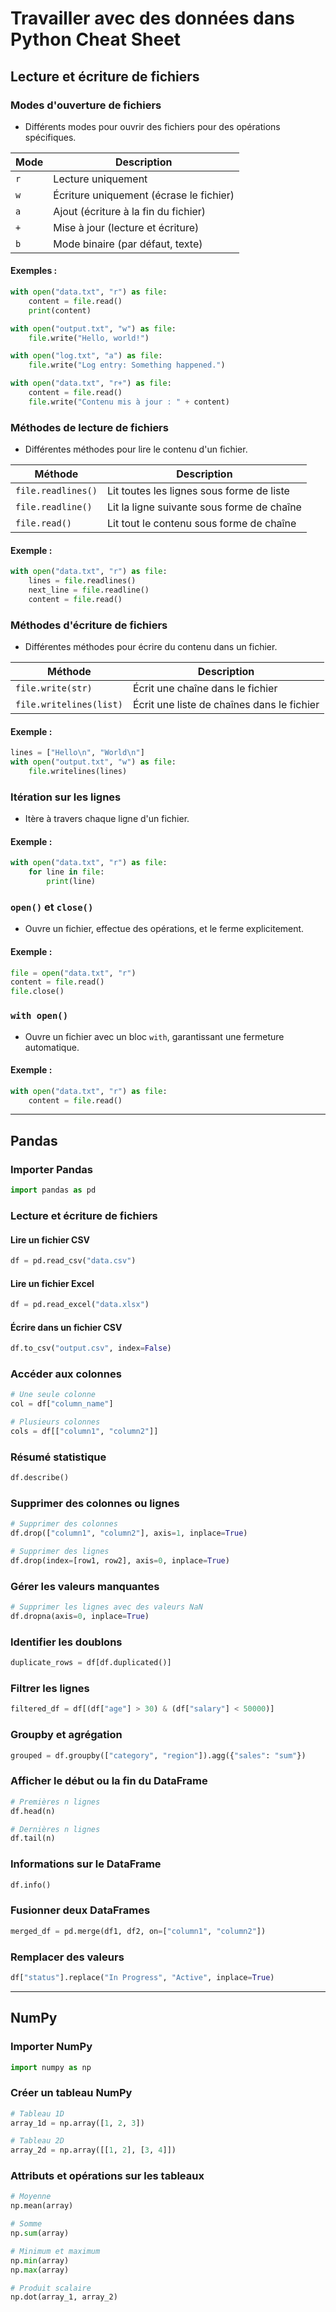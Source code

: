# Travailler avec des données dans Python Cheat Sheet

## Lecture et écriture de fichiers

### Modes d'ouverture de fichiers
- Différents modes pour ouvrir des fichiers pour des opérations spécifiques.

| Mode | Description |
|------|-------------|
| `r`  | Lecture uniquement |
| `w`  | Écriture uniquement (écrase le fichier) |
| `a`  | Ajout (écriture à la fin du fichier) |
| `+`  | Mise à jour (lecture et écriture) |
| `b`  | Mode binaire (par défaut, texte) |

#### Exemples :
```python
with open("data.txt", "r") as file:
    content = file.read()
    print(content)

with open("output.txt", "w") as file:
    file.write("Hello, world!")

with open("log.txt", "a") as file:
    file.write("Log entry: Something happened.")

with open("data.txt", "r+") as file:
    content = file.read()
    file.write("Contenu mis à jour : " + content)
```

### Méthodes de lecture de fichiers
- Différentes méthodes pour lire le contenu d'un fichier.

| Méthode            | Description                                   |
|--------------------|-----------------------------------------------|
| `file.readlines()` | Lit toutes les lignes sous forme de liste    |
| `file.readline()`  | Lit la ligne suivante sous forme de chaîne   |
| `file.read()`      | Lit tout le contenu sous forme de chaîne     |

#### Exemple :
```python
with open("data.txt", "r") as file:
    lines = file.readlines()
    next_line = file.readline()
    content = file.read()
```

### Méthodes d'écriture de fichiers
- Différentes méthodes pour écrire du contenu dans un fichier.

| Méthode             | Description                                |
|---------------------|--------------------------------------------|
| `file.write(str)`   | Écrit une chaîne dans le fichier           |
| `file.writelines(list)` | Écrit une liste de chaînes dans le fichier |

#### Exemple :
```python
lines = ["Hello\n", "World\n"]
with open("output.txt", "w") as file:
    file.writelines(lines)
```

### Itération sur les lignes
- Itère à travers chaque ligne d'un fichier.

#### Exemple :
```python
with open("data.txt", "r") as file:
    for line in file:
        print(line)
```

### `open()` et `close()`
- Ouvre un fichier, effectue des opérations, et le ferme explicitement.

#### Exemple :
```python
file = open("data.txt", "r")
content = file.read()
file.close()
```

### `with open()`
- Ouvre un fichier avec un bloc `with`, garantissant une fermeture automatique.

#### Exemple :
```python
with open("data.txt", "r") as file:
    content = file.read()
```

---

## Pandas

### Importer Pandas
```python
import pandas as pd
```

### Lecture et écriture de fichiers

#### Lire un fichier CSV
```python
df = pd.read_csv("data.csv")
```

#### Lire un fichier Excel
```python
df = pd.read_excel("data.xlsx")
```

#### Écrire dans un fichier CSV
```python
df.to_csv("output.csv", index=False)
```

### Accéder aux colonnes
```python
# Une seule colonne
col = df["column_name"]

# Plusieurs colonnes
cols = df[["column1", "column2"]]
```

### Résumé statistique
```python
df.describe()
```

### Supprimer des colonnes ou lignes
```python
# Supprimer des colonnes
df.drop(["column1", "column2"], axis=1, inplace=True)

# Supprimer des lignes
df.drop(index=[row1, row2], axis=0, inplace=True)
```

### Gérer les valeurs manquantes
```python
# Supprimer les lignes avec des valeurs NaN
df.dropna(axis=0, inplace=True)
```

### Identifier les doublons
```python
duplicate_rows = df[df.duplicated()]
```

### Filtrer les lignes
```python
filtered_df = df[(df["age"] > 30) & (df["salary"] < 50000)]
```

### Groupby et agrégation
```python
grouped = df.groupby(["category", "region"]).agg({"sales": "sum"})
```

### Afficher le début ou la fin du DataFrame
```python
# Premières n lignes
df.head(n)

# Dernières n lignes
df.tail(n)
```

### Informations sur le DataFrame
```python
df.info()
```

### Fusionner deux DataFrames
```python
merged_df = pd.merge(df1, df2, on=["column1", "column2"])
```

### Remplacer des valeurs
```python
df["status"].replace("In Progress", "Active", inplace=True)
```

---

## NumPy

### Importer NumPy
```python
import numpy as np
```

### Créer un tableau NumPy
```python
# Tableau 1D
array_1d = np.array([1, 2, 3])

# Tableau 2D
array_2d = np.array([[1, 2], [3, 4]])
```

### Attributs et opérations sur les tableaux
```python
# Moyenne
np.mean(array)

# Somme
np.sum(array)

# Minimum et maximum
np.min(array)
np.max(array)

# Produit scalaire
np.dot(array_1, array_2)
